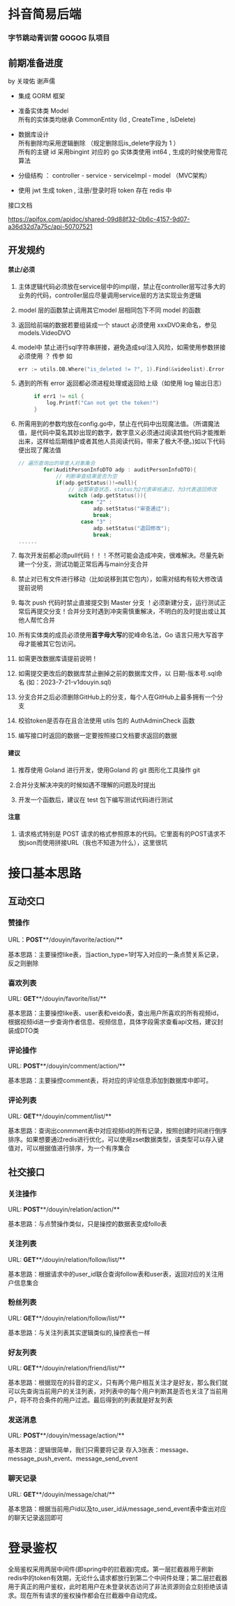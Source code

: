 #  抖音简易后端
### 字节跳动青训营 GOGOG 队项目

## 前期准备进度
by 关竣佑 谢声儒

* 集成 GORM 框架
* 准备实体类 Model  
  所有的实体类均继承 CommonEntity (Id , CreateTime , IsDelete)
* 数据库设计  
  所有删除均采用逻辑删除 （规定删除后is_delete字段为 1 ）  
  所有的主键 id  采用bingint 对应的 go 实体类使用 int64 , 生成的时候使用雪花算法

* 分级结构 ： controller -   service -  serviceImpl - model  （MVC架构）
* 使用 jwt 生成 token , 注册/登录时将 token 存在 redis 中 



接口文档

https://apifox.com/apidoc/shared-09d88f32-0b6c-4157-9d07-a36d32d7a75c/api-50707521

## 开发规约

#### 禁止/必须

1. 主体逻辑代码必须放在service层中的impl层，禁止在controller层写过多大的业务的代码，controller层应尽量调用service层的方法实现业务逻辑

2. model 层的函数禁止调用其它model 层相同包下不同 model 的函数

3. 返回给前端的数据若要组装成一个 stauct  必须使用 xxxDVO来命名，参见 models.VideoDVO

4. model中 禁止进行sql字符串拼接，避免造成sql注入风险，如需使用参数拼接必须使用  ？ 传参   如  

   ```go
   err := utils.DB.Where("is_deleted != ?", 1).Find(&videolist).Error
   ```

5. 遇到的所有 error 返回都必须进程处理或返回给上级（如使用 log 输出日志）

   ```go
   		if err1 != nil {
   			log.Printf("Can not get the token!")
   		}
   ```

   

6. 所需用到的参数均放在config.go中，禁止在代码中出现魔法值。（所谓魔法值，是代码中莫名其妙出现的数字，数字意义必须通过阅读其他代码才能推断出来，这样给后期维护或者其他人员阅读代码，带来了极大不便。)如以下代码便出现了魔法值

   ```go
   // 遍历查询出的审查人对象集合
           for(AuditPersonInfoDTO adp : auditPersonInfoDTO){
               // 判断审查结果是否为空
               if(adp.getStatus()!=null){
                   // 设置审查状态，status为2代表审核通过，为3代表退回修改
                   switch (adp.getStatus()){
                       case "2" :
                           adp.setStatus("审查通过");
                           break;
                       case "3" :
                           adp.setStatus("退回修改");
                           break;
   ......
   ```

7. 每次开发前都必须pull代码！！！不然可能会造成冲突，很难解决。尽量先新建一个分支，测试功能正常后再与main分支合并

8. 禁止对已有文件进行移动（比如说移到其它包内），如需对结构有较大修改请提前说明

9. 每次 push 代码时禁止直接提交到 Master 分支 ！必须新建分支，运行测试正常后再提交分支！合并分支时遇到冲突需慎重解决，不明白的及时提出或让其他人帮忙合并

10. 所有实体类的成员必须使用**首字母大写**的驼峰命名法，Go 语言只用大写首字母才能被其它包访问。

11. 如需更改数据库请提前说明！
12. 如需提交更改后的数据库禁止删掉之前的数据库文件，以 日期-版本号.sql命名 (如：2023-7-21-v1douyin.sql)
13. 分支合并之后必须删除GitHub上的分支，每个人在GitHub上最多拥有一个分支
14. 校验token是否存在且合法使用  utils 包的 AuthAdminCheck 函数
15. 编写接口时返回的数据一定要按照接口文档要求返回的数据



#### 建议

1. 推荐使用 Goland 进行开发，使用Goland 的 git 图形化工具操作 git 

​	2.合并分支解决冲突的时候如遇不理解的问题及时提出

3. 开发一个函数后，建议在 test 包下编写测试代码进行测试



#### 注意

1. 请求格式特别是 POST 请求的格式参照原本的代码。它里面有的POST请求不放json而使用拼接URL（我也不知道为什么），这里很坑

# 接口基本思路

## 互动交口

### 赞操作

URL：**POST****/douyin/favorite/action/**

基本思路：主要操控like表，当action_type=1时写入对应的一条点赞关系记录，反之则删除

### 喜欢列表

URL:  **GET****/douyin/favorite/list/**

基本思路：主要操控like表、user表和veido表，查出用户所喜欢的所有视频id，根据视频id进一步查询作者信息、视频信息，具体字段需求查看api文档，建议封装成DTO类

### 评论操作

URL: **POST****/douyin/comment/action/**

基本思路：主要操控comment表，将对应的评论信息添加到数据库中即可。

### 评论列表

URL: **GET****/douyin/comment/list/**

基本思路：查询出conmment表中对应视频id的所有记录，按照创建时间进行倒序排序。如果想要通过redis进行优化，可以使用zset数据类型，该类型可以存入键值对，可以根据值进行排序，为一个有序集合

## 社交接口

### 关注操作

URL: **POST****/douyin/relation/action/**

基本思路：与点赞操作类似，只是操控的数据表变成follo表

### 关注列表

URL: **GET****/douyin/relation/follow/list/**

基本思路：根据请求中的user_id联合查询follow表和user表，返回对应的关注用户信息集合

### 粉丝列表

URL: **GET****/douyin/relation/follow/list/**

基本思路：与关注列表其实逻辑类似的,操控表也一样

### 好友列表

URL: **GET****/douyin/relation/friend/list/**

基本思路：根据现在的抖音的定义，只有两个用户相互关注才是好友，那么我们就可以先查询当前用户的关注列表，对列表中的每个用户判断其是否也关注了当前用户，将不符合条件的用户过滤。最后得到的列表就是好友列表

### 发送消息

URL: **POST****/douyin/message/action/**

基本思路：逻辑很简单，我们只需要将记录 存入3张表：message、message_push_event、message_send_event

### 聊天记录

URL: **GET****/douyin/message/chat/**

基本思路：根据当前用户id以及to_user_id从message_send_event表中查出对应的聊天记录返回即可

# 登录鉴权

​	全局鉴权采用两层中间件(即spring中的拦截器)完成。第一层拦截器用于刷新redis中的token有效期，无论什么请求都放行到第二个中间件处理；第二层拦截器用于真正的用户鉴权，此时若用户在未登录状态访问了非法资源则会立刻拒绝该请求。现在所有请求的鉴权操作都会在拦截器中自动完成。
